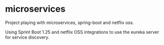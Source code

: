 # microservices
Project playing with microservices, spring-boot and netflix oss.

Using Sprint Boot 1.25 and netflix OSS integrations to use the eureka server for service discovery.
